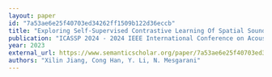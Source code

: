 ```yaml
---
layout: paper
id: "7a53ae6e25f40703ed34262ff1509b122d36eccb"
title: "Exploring Self-Supervised Contrastive Learning Of Spatial Sound Event Representation"
publication: "ICASSP 2024 - 2024 IEEE International Conference on Acoustics, Speech and Signal Processing (ICASSP)"
year: 2023
external_url: https://www.semanticscholar.org/paper/7a53ae6e25f40703ed34262ff1509b122d36eccb
authors: "Xilin Jiang, Cong Han, Y. Li, N. Mesgarani"
---
```

